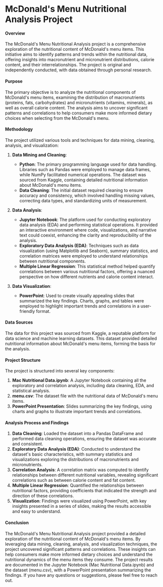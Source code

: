 # McDonald's Menu Nutritional Analysis Project

#### Overview
The McDonald's Menu Nutritional Analysis project is a comprehensive exploration of the nutritional content of McDonald's menu items. This initiative aims to identify patterns and trends within the nutritional data, offering insights into macronutrient and micronutrient distributions, calorie content, and their interrelationships. The project is original and independently conducted, with data obtained through personal research.

#### Purpose
The primary objective is to analyze the nutritional components of McDonald's menu items, examining the distribution of macronutrients (proteins, fats, carbohydrates) and micronutrients (vitamins, minerals), as well as overall calorie content. The analysis aims to uncover significant patterns and correlations to help consumers make more informed dietary choices when selecting from the McDonald's menu.

#### Methodology
The project utilized various tools and techniques for data mining, cleaning, analysis, and visualization:

1. **Data Mining and Cleaning**: 
   - **Python**: The primary programming language used for data handling. Libraries such as Pandas were employed to manage data frames, while NumPy facilitated numerical operations. The dataset was sourced from Kaggle, containing detailed nutritional information about McDonald's menu items.
   - **Data Cleaning**: The initial dataset required cleaning to ensure accuracy and consistency, which involved handling missing values, correcting data types, and standardizing units of measurement.

2. **Data Analysis**:
   - **Jupyter Notebook**: The platform used for conducting exploratory data analysis (EDA) and performing statistical operations. It provided an interactive environment where code, visualizations, and narrative text could coexist, enhancing the clarity and reproducibility of the analysis.
   - **Exploratory Data Analysis (EDA)**: Techniques such as data visualization (using Matplotlib and Seaborn), summary statistics, and correlation matrices were employed to understand relationships between nutritional components.
   - **Multiple Linear Regression**: This statistical method helped quantify correlations between various nutritional factors, offering a nuanced perspective on how different nutrients and calorie content interact.

3. **Data Visualization**:
   - **PowerPoint**: Used to create visually appealing slides that summarized the key findings. Charts, graphs, and tables were employed to highlight important trends and correlations in a user-friendly format.

#### Data Sources
The data for this project was sourced from Kaggle, a reputable platform for data science and machine learning datasets. This dataset provided detailed nutritional information about McDonald's menu items, forming the basis for the analysis.

#### Project Structure
The project is structured into several key components:

1. **Mac Nutritional Data.ipynb**: A Jupyter Notebook containing all the exploratory and correlation analysis, including data cleaning, EDA, and statistical analysis.
2. **menu.csv**: The dataset file with the nutritional data of McDonald's menu items.
3. **PowerPoint Presentation**: Slides summarizing the key findings, using charts and graphs to illustrate important trends and correlations.

#### Analysis Process and Findings
1. **Data Cleaning**: Loaded the dataset into a Pandas DataFrame and performed data cleaning operations, ensuring the dataset was accurate and consistent.
2. **Exploratory Data Analysis (EDA)**: Conducted to understand the dataset's basic characteristics, with summary statistics and visualizations exploring the distributions of macronutrients and micronutrients.
3. **Correlation Analysis**: A correlation matrix was computed to identify relationships between different nutritional variables, revealing significant correlations such as between calorie content and fat content.
4. **Multiple Linear Regression**: Quantified the relationships between nutritional factors, providing coefficients that indicated the strength and direction of these correlations.
5. **Visualization**: Findings were visualized using PowerPoint, with key insights presented in a series of slides, making the results accessible and easy to understand.

#### Conclusion
The McDonald's Menu Nutritional Analysis project provided a detailed exploration of the nutritional content of McDonald's menu items. By leveraging data mining, cleaning, analysis, and visualization techniques, the project uncovered significant patterns and correlations. These insights can help consumers make more informed dietary choices and understand the nutritional dynamics of the menu items they consume. The project results are documented in the Jupyter Notebook (Mac Nutritional Data.ipynb) and the dataset (menu.csv), with a PowerPoint presentation summarizing the findings. If you have any questions or suggestions, please feel free to reach out.
